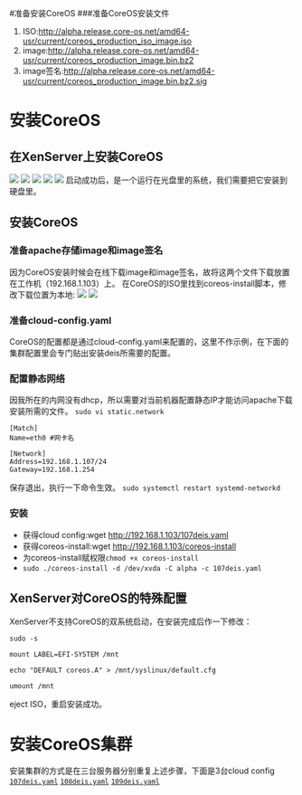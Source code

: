 #准备安装CoreOS
###准备CoreOS安装文件
1. ISO:http://alpha.release.core-os.net/amd64-usr/current/coreos_production_iso_image.iso
2. image:http://alpha.release.core-os.net/amd64-usr/current/coreos_production_image.bin.bz2
3. image签名:http://alpha.release.core-os.net/amd64-usr/current/coreos_production_image.bin.bz2.sig

# 安装CoreOS
## 在XenServer上安装CoreOS
![](https://raw.githubusercontent.com/wiselyman/deis-installation/master/01resources/xenserver1.jpg)
![](https://raw.githubusercontent.com/wiselyman/deis-installation/master/01resources/xenserver2.jpg)
![](https://raw.githubusercontent.com/wiselyman/deis-installation/master/01resources/xenserver3.jpg)
![](https://raw.githubusercontent.com/wiselyman/deis-installation/master/01resources/xenserver4.jpg)
![](https://raw.githubusercontent.com/wiselyman/deis-installation/master/01resources/xenserver5.jpg)
启动成功后，是一个运行在光盘里的系统，我们需要把它安装到硬盘里。
## 安装CoreOS
### 准备apache存储image和image签名
因为CoreOS安装时候会在线下载image和image签名，故将这两个文件下载放置在工作机（192.168.1.103）上。
在CoreOS的ISO里找到coreos-install脚本，修改下载位置为本地:
![](https://raw.githubusercontent.com/wiselyman/deis-installation/master/01resources/coreos-install1.jpg)
![](https://raw.githubusercontent.com/wiselyman/deis-installation/master/01resources/coreos-install2.jpg)
### 准备cloud-config.yaml
CoreOS的配置都是通过cloud-config.yaml来配置的，这里不作示例，在下面的集群配置里会专门贴出安装deis所需要的配置。
### 配置静态网络
因我所在的内网没有dhcp，所以需要对当前机器配置静态IP才能访问apache下载安装所需的文件。
`sudo vi static.network  `
```
[Match]
Name=eth0 #网卡名

[Network]
Address=192.168.1.107/24
Gateway=192.168.1.254
```
保存退出，执行一下命令生效。
`sudo systemctl restart systemd-networkd`
### 安装
- 获得cloud config:wget http://192.168.1.103/107deis.yaml
- 获得coreos-install:wget http://192.168.1.103/coreos-install
- 为coreos-install赋权限`chmod +x coreos-install`
- `sudo ./coreos-install -d /dev/xvda -C alpha -c 107deis.yaml`

## XenServer对CoreOS的特殊配置
XenServer不支持CoreOS的双系统启动，在安装完成后作一下修改：
```
sudo -s

mount LABEL=EFI-SYSTEM /mnt

echo "DEFAULT coreos.A" > /mnt/syslinux/default.cfg

umount /mnt
```
eject ISO，重启安装成功。

# 安装CoreOS集群
安装集群的方式是在三台服务器分别重复上述步骤，下面是3台cloud config
[`107deis.yaml`](https://github.com/wiselyman/deis-installation/blob/master/01resources/107deis.yaml)
[`108deis.yaml`](https://github.com/wiselyman/deis-installation/blob/master/01resources/108deis.yaml)
[`109deis.yaml`](https://github.com/wiselyman/deis-installation/blob/master/01resources/109deis.yaml)